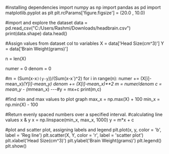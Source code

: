 #installing dependencies
import numpy as np
import pandas as pd
import matplotlib.pyplot as plt
plt.rcParams['figure.figsize'] = (20.0 , 10.0)

#import and explore the dataset
data = pd.read_csv("C:/Users/Rashmi/Downloads/headbrain.csv")
print(data.shape)
data.head()

#Assign values from dataset col to variables
X = data['Head Size(cm^3)']
Y = data['Brain Weight(grams)']

n = len(X)

numer = 0
denom = 0

#m = (Sum(x-x`)(y-y`))/(Sum(x-x`)^2)
for i in range(n):
    numer += (X[i]-mean_x)*(Y[i]-mean_y)
    denom += (X[i]-mean_x)**2
m = numer/denom
c = mean_y - (m*mean_x) ---#y = mx+c
print(m,c) 

#find min and max values to plot graph
max_x = np.max(X) + 100
min_x = np.min(X) - 100

#Return evenly spaced numbers over a specified interval.
#calculating line values x & y
x = np.linspace(min_x, max_x, 1000)
y = m*x + c

#plot and scatter plot, assigning labels and legend
plt.plot(x, y, color = 'b', label = 'Reg line')
plt.scatter(X, Y, color = 'r', label = 'scatter plot')
plt.xlabel('Head Size(cm^3)')
plt.ylabel('Brain Weight(grams)')
plt.legend()
plt.show()
